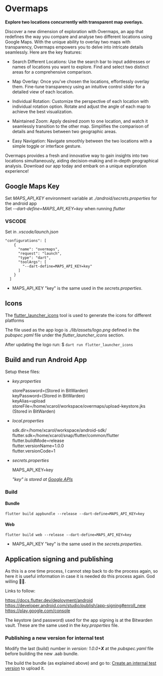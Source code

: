 # Overmaps

**Explore two locations concurrently with transparent map overlays.**  

Discover a new dimension of exploration with Overmaps, an app that redefines the way you compare and analyse two different locations using Google Maps. With the unique ability to overlay two maps with transparency, Overmaps empowers you to delve into intricate details seamlessly. Here are the key features:  

- Search Different Locations:
    Use the search bar to input addresses or names of locations you want to explore.
    Find and select two distinct areas for a comprehensive comparison.

- Map Overlay:
    Once you've chosen the locations, effortlessly overlay them.
    Fine-tune transparency using an intuitive control slider for a detailed view of each location.

- Individual Rotation:
    Customize the perspective of each location with individual rotation option.
    Rotate and adjust the angle of each map to achieve the best visualization.

- Maintained Zoom:
    Apply desired zoom to one location, and watch it seamlessly transition to the other map.
    Simplifies the comparison of details and features between two geographic areas.

- Easy Navigation:
    Navigate smoothly between the two locations with a simple toggle or interface gesture.

Overmaps provides a fresh and innovative way to gain insights into two locations simultaneously, aiding decision-making and in-depth geographical analysis. Download our app today and embark on a unique exploration experience!

## Google Maps Key

Set _MAPS_API_KEY_ environment variable at _./android/secrets.properties_  for the android app  
Set _--dart-define=MAPS_API_KEY=key_ when running _flutter_

### VSCODE

Set in _.vscode/launch.json_

    "configurations": [
        {
          "name": "overmaps",
          "request": "launch",
          "type": "dart",
          "toolArgs": [
            "--dart-define=MAPS_API_KEY=key"
          ]
        }
      ]

- MAPS_API_KEY "key" is the same used in the _secrets.properties_.  

## Icons

The [flutter_launcher_icons](https://pub.dev/packages/flutter_launcher_icons) tool is used to generate the icons for different platforms  

The file used as the app logo is _./lib/assets/logo.png_  defined in the _pubspec.yaml_ file under the _flutter_launcher_icons_ section.  

After updating the logo run:  $ `dart run flutter_launcher_icons`

## Build and run Android App

Setup these files:  

- _key.properties_

    storePassword=(Stored in BitWarden)  
    keyPassword=(Stored in BitWarden)  
    keyAlias=upload  
    storeFile=/home/xcarol/workspace/overmaps/upload-keystore.jks (Stored in BitWarden)  

- _local.properties_

    sdk.dir=/home/xcarol/workspace/android-sdk/  
    flutter.sdk=/home/xcarol/snap/flutter/common/flutter  
    flutter.buildMode=release  
    flutter.versionName=1.0.0  
    flutter.versionCode=1  

- _secrets.properties_

    MAPS_API_KEY=key  

    _"key" is stored at [Google APIs](https://console.cloud.google.com/apis/credentials/key/266?project=overmap-1503847389383)_

### Build

#### Bundle

`flutter build appbundle --release --dart-define=MAPS_API_KEY=key`

#### Web

`flutter build web --release --dart-define=MAPS_API_KEY=key`

- MAPS_API_KEY "key" is the same used in the _secrets.properties_.  

## Application signing and publishing

As this is a one time process, I cannot step back to do the process again, so here it is useful information in case it is needed do this process again. God willing 🤞😅.  

Links to follow:  

<https://docs.flutter.dev/deployment/android>  
<https://developer.android.com/studio/publish/app-signing#enroll_new>  
<https://play.google.com/console>  

The keystore (and password) used for the app signing is at the Bitwarden vault. These are the same used in the _key.properties_ file.  

### Publishing a new version for internal test

Modify the last (build) number in _version: 1.0.0+**X**_ at the _pubspec.yaml_ file before building the new .aab bundle.

The build the bundle (as explained above) and go to: [Create an internal test version](https://play.google.com/console/u/0/developers/5602401961225582177/app/4974106073607129188/tracks/4701415689677472096/releases/7/prepare) to upload it.
